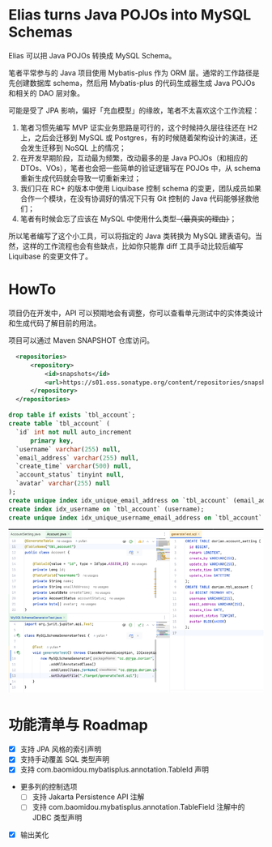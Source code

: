 # Elias turns Java POJOs into MySQL Schemas

Elias 可以把 Java POJOs 转换成 MySQL Schema。

笔者平常参与的 Java 项目使用 Mybatis-plus 作为 ORM 层。通常的工作路径是先创建数据库 schema，然后用 Mybatis-plus 的代码生成器生成 Java POJOs 和相关的 DAO 层对象。

可能是受了 JPA 影响，偏好「充血模型」的缘故，笔者不太喜欢这个工作流程：

1. 笔者习惯先编写 MVP 证实业务思路是可行的，这个时候持久层往往还在 H2 上，之后会迁移到 MySQL 或 Postgres，有的时候随着架构设计的演进，还会发生迁移到 NoSQL 上的情况；
2. 在开发早期阶段，互动最为频繁，改动最多的是 Java POJOs（和相应的 DTOs、VOs），笔者也会把一些简单的验证逻辑写在 POJOs 中，从 schema 重新生成代码就会导致一切重新来过；
3. 我们只在 RC+ 的版本中使用 Liquibase 控制 schema 的变更，团队成员如果合作一个模块，在没有协调好的情况下只有 Git 控制的 Java 代码能够拯救他们；
4. 笔者有时候会忘了应该在 MySQL 中使用什么类型<del>（最真实的理由）</del>；

所以笔者编写了这个小工具，可以将指定的 Java 类转换为 MySQL 建表语句。当然，这样的工作流程也会有些缺点，比如你只能靠 diff 工具手动比较后编写 Liquibase 的变更文件了。

# HowTo

项目仍在开发中，API 可以预期地会有调整，你可以查看单元测试中的实体类设计和生成代码了解目前的用法。

项目可以通过 Maven SNAPSHOT 仓库访问。

```xml
  <repositories>
      <repository>
          <id>snapshots</id>
          <url>https://s01.oss.sonatype.org/content/repositories/snapshots/</url>
      </repository>
  </repositories>
```

```sql
drop table if exists `tbl_account`;
create table `tbl_account` (
  `id` int not null auto_increment
      primary key,
  `username` varchar(255) null,
  `email_address` varchar(255) null,
  `create_time` varchar(500) null,
  `account_status` tinyint null,
  `avatar` varchar(255) null
);
create unique index idx_unique_email_address on `tbl_account` (email_address);
create index idx_username on `tbl_account` (username);
create unique index idx_unique_username_email_address on `tbl_account` (username, email_address);
```

![](./showcase.png)

# 功能清单与 Roadmap

- [x] 支持 JPA 风格的索引声明
- [x] 支持手动覆盖 SQL 类型声明
- [x] 支持 com.baomidou.mybatisplus.annotation.TableId 声明
- 更多列的控制选项
  - [ ] 支持 Jakarta Persistence API 注解
  - [ ] 支持 com.baomidou.mybatisplus.annotation.TableField 注解中的 JDBC 类型声明
- [x] 输出美化
